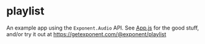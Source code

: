 # playlist

An example app using the `Exponent.Audio` API. See
[App.js](https://github.com/expo/playlist-example/blob/master/App.js) for
the good stuff, and/or try it out at
https://getexponent.com/@exponent/playlist
